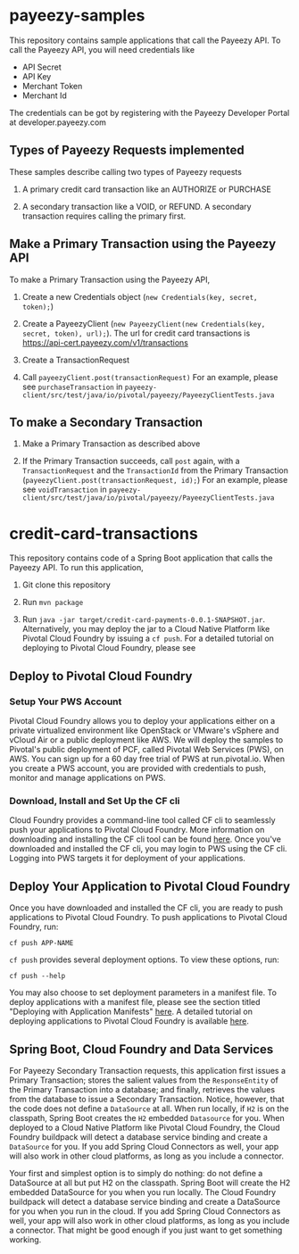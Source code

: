 # payeezy-samples
This repository contains sample applications that call the Payeezy API.
To call the Payeezy API, you will need credentials like
* API Secret
* API Key
* Merchant Token
* Merchant Id

The credentials can be got by registering with the Payeezy Developer Portal at developer.payeezy.com

## Types of Payeezy Requests implemented
These samples describe calling two types of Payeezy requests

1. A primary credit card transaction like an AUTHORIZE or PURCHASE

2. A secondary transaction like a VOID, or REFUND. A secondary transaction requires calling the primary first.

## Make a Primary Transaction using the Payeezy API
To make a Primary Transaction using the Payeezy API, 

1. Create a new Credentials object (`new Credentials(key, secret, token);`)

2. Create a PayeezyClient (`new PayeezyClient(new Credentials(key, secret, token), url);`). 
The url for credit card transactions is https://api-cert.payeezy.com/v1/transactions

3. Create a TransactionRequest

4. Call `payeezyClient.post(transactionRequest)`
For an example, please see `purchaseTransaction` in `payeezy-client/src/test/java/io/pivotal/payeezy/PayeezyClientTests.java`

## To make a Secondary Transaction

1. Make a Primary Transaction as described above

2. If the Primary Transaction succeeds, call `post` again, with a `TransactionRequest` and the `TransactionId` from the Primary Transaction (`payeezyClient.post(transactionRequest, id);`)
For an example, please see `voidTransaction` in `payeezy-client/src/test/java/io/pivotal/payeezy/PayeezyClientTests.java`


# credit-card-transactions
This repository contains code of a Spring Boot application that calls the Payeezy API.
To run this application,

1. Git clone this repository

2. Run `mvn package`

3. Run `java -jar target/credit-card-payments-0.0.1-SNAPSHOT.jar`. Alternatively, you may deploy the jar to a Cloud Native Platform like Pivotal Cloud Foundry by issuing a `cf push`. For a detailed tutorial on deploying to Pivotal Cloud Foundry, please see

## Deploy to Pivotal Cloud Foundry
### Setup Your PWS Account 
Pivotal Cloud Foundry allows you to deploy your applications either on a private virtualized environment like OpenStack or VMware's vSphere and vCloud Air or a public deployment like AWS. We will deploy the samples to Pivotal's public deployment of PCF, called Pivotal Web Services (PWS), on AWS. You can sign up for a 60 day free trial of PWS at run.pivotal.io. When you create a PWS account, you are provided with credentials to push, monitor and manage applications on PWS.

### Download, Install and Set Up the CF cli 
Cloud Foundry provides a command-line tool called CF cli to seamlessly push your applications to Pivotal Cloud Foundry. More information on downloading and installing the CF cli tool can be found [here](http://docs.run.pivotal.io/starting/#install-login). Once you've downloaded and installed the CF cli, you may login to PWS using the CF cli. Logging into PWS targets it for deployment of your applications.

## Deploy Your Application to Pivotal Cloud Foundry 
Once you have downloaded and installed the CF cli, you are ready to push applications to Pivotal Cloud Foundry. 
To push applications to Pivotal Cloud Foundry, run:

`cf push APP-NAME`

`cf push` provides several deployment options. To view these options, run:

`cf push --help`

You may also choose to set deployment parameters in a manifest file. To deploy applications with a manifest file, please see the section titled "Deploying with Application Manifests" [here](http://docs.run.pivotal.io/devguide/deploy-apps/manifest.html). A detailed tutorial on deploying applications to Pivotal Cloud Foundry is available [here](http://docs.run.pivotal.io/devguide/deploy-apps/deploy-app.html).

## Spring Boot, Cloud Foundry and Data Services
For Payeezy Secondary Transaction requests, this application first issues a Primary Transaction; stores the salient values from the `ResponseEntity` of the Primary Transaction into a database; and finally, retrieves the values from the database to issue a Secondary Transaction.
Notice, however, that the code does not define a `DataSource` at all. When run locally, if `H2` is on the classpath, Spring Boot creates the `H2` embedded `Datasource` for you.
When deployed to a Cloud Native Platform like Pivotal Cloud Foundry, the Cloud Foundry buildpack will detect a database service binding and create a `DataSource` for you. If you add Spring Cloud Connectors as well, your app will also work in other cloud platforms, as long as you include a connector.

Your first and simplest option is to simply do nothing: do not define a DataSource at all but put H2 on the classpath. Spring Boot will create the H2 embedded DataSource for you when you run locally. The Cloud Foundry buildpack will detect a database service binding and create a DataSource for you when you run in the cloud. If you add Spring Cloud Connectors as well, your app will also work in other cloud platforms, as long as you include a connector. That might be good enough if you just want to get something working.
